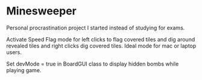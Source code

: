 # Minesweeper

Personal procrastination project I started instead of studying for exams.

Activate Speed Flag mode for left clicks to flag covered tiles and dig around revealed tiles and right clicks dig covered tiles. Ideal mode for mac or laptop users.

Set devMode = true in BoardGUI class to display hidden bombs while playing game.
